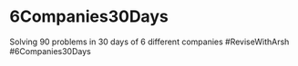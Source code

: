 # 6Companies30Days

Solving 90 problems in 30 days of 6 different companies
#ReviseWithArsh   #6Companies30Days
